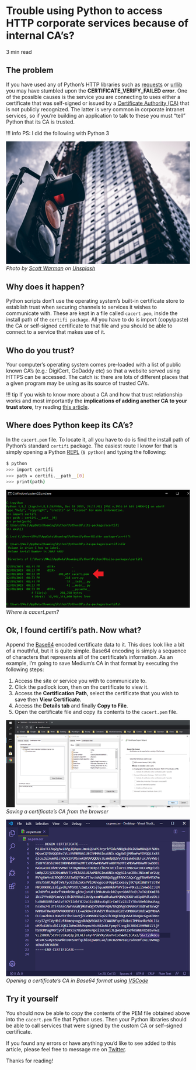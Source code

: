 # Trouble using Python to access HTTP corporate services because of internal CA’s?

3 min read

## The problem
If you have used any of Python’s HTTP libraries such as [requests](https://pypi.org/project/requests/) or [urllib](https://docs.python.org/3/library/urllib.html) you may have stumbled upon the **CERTIFICATE_VERIFY_FAILED error**. One of the possible causes is the service you are connecting to uses either a certificate that was self-signed or issued by a [Certificate Authority (CA)](https://en.wikipedia.org/wiki/Certificate_authority) that is not publicly recognized. The latter is very common in corporate intranet services, so if you’re building an application to talk to these you must “tell” Python that its CA is trusted.

!!! info
    PS: I did the following with Python 3

![trafficLight](trafficLight.jpeg)  
*Photo by [Scott Warman](https://unsplash.com/@scottiewarman?utm_source=unsplash&utm_medium=referral&utm_content=creditCopyText) on [Unsplash](https://unsplash.com)*

## Why does it happen?
Python scripts don’t use the operating system’s built-in certificate store to establish trust when securing channels to services it wishes to communicate with. These are kept in a file called `cacert.pem`, inside the install path of the `certifi package`. All you have to do is import (copy/paste) the CA or self-signed certificate to that file and you should be able to connect to a service that makes use of it.

## Who do you trust?
Your computer’s operating system comes pre-loaded with a list of public known CA’s (e.g.: DigiCert, GoDaddy etc) so that a website served using HTTPS can be accessed. The catch is: there are lots of different places that a given program may be using as its source of trusted CA’s.

!!! tip
    If you wish to know more about a CA and how that trust relationship works and most importantly the **implications of adding another CA to your trust store**, try reading [this article](../tlsHandshake/article.md).

## Where does Python keep its CA’s?
In the `cacert.pem` file. To locate it, all you have to do is find the install path of Python’s standard `certifi` package. The easiest route I know for that is simply opening a Python [REPL](https://en.wikipedia.org/wiki/Read–eval–print_loop) (`$ python`) and typing the following:

```bash
$ python
>>> import certifi
>>> path = certifi.__path__[0]
>>> print(path)
```

![cacert.pem](cacertpem.png)  
*Where is cacert.pem?*

## Ok, I found certifi’s path. Now what?
Append the [Base64](https://en.wikipedia.org/wiki/Base64) encoded certificate data to it. This does look like a bit of a mouthful, but it is quite simple. Base64 encoding is simply a sequence of characters that represents all of the certificate’s information. As an example, I’m going to save Medium’s CA in that format by executing the following steps:

1. Access the site or service you with to communicate to.
1. Click the padlock icon, then on the certificate to view it.
1. Access the **Certification Path**, select the certificate that you wish to save then **View Certificate**.
1. Access the **Details tab** and finally **Copy to File**.
1. Open the certificate file and copy its contents to the `cacert.pem` file.

![certificatesview](certificatesview.png)  
*Saving a certificate’s CA from the browser*

![certificatepem](certificatepem.png)  
*Opening a certificate’s CA in Base64 format using [VSCode](https://code.visualstudio.com/)*

## Try it yourself
You should now be able to copy the contents of the PEM file obtained above into the `cacert.pem` file that Python uses. Then your Python libraries should be able to call services that were signed by the custom CA or self-signed certificate.

If you found any errors or have anything you’d like to see added to this article, please feel free to message me on [Twitter](https://twitter.com/agu3rra).

Thanks for reading!
